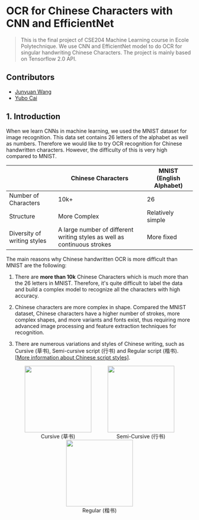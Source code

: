 # OCR for Chinese Characters with CNN and EfficientNet

> This is the final project of CSE204 Machine Learning course in Ecole Polytechnique. We use CNN and EfficientNet model to do OCR for singular handwriting Chinese Characters. The project is mainly based on Tensorflow 2.0 API.

## Contributors

- [Junyuan Wang](https://github.com/frank2002)
- [Yubo Cai](https://github.com/yubocai-poly)

## 1. Introduction

When we learn CNNs in machine learning, we used the MNIST dataset for image recognition. This data set contains 26 letters of the alphabet as well as numbers. Therefore we would like to try OCR recognition for Chinese handwritten characters. However, the difficulty of this is very high compared to MNIST.

|  | Chinese Characters | MNIST (English Alphabet) |
| --- | --- | --- |
| Number of Characters | 10k+ | 26 |
| Structure | More Complex | Relatively simple |
| Diversity of writing styles | A large number of different writing styles as well as continuous strokes | More fixed |

The main reasons why Chinese handwritten OCR is more difficult than MNIST are the following:

1. There are **more than 10k** Chinese Characters which is much more than the 26 letters in MNIST. Therefore, it's quite difficult to label the data and build a complex model to recognize all the characters with high accuracy.

2. Chinese characters are more complex in shape. Compared the MNIST dataset, Chinese characters have a higher number of strokes, more complex shapes, and more variants and fonts exist, thus requiring more advanced image processing and feature extraction techniques for recognition.

3. There are numerous variations and styles of Chinese writing, such as Cursive (草书), Semi-cursive script (行书) and Regular script (楷书). [[More information about Chinese script styles]](https://en.wikipedia.org/wiki/Chinese_script_styles).
 
<div align=center>
  <figure style="display: inline-block; margin: 0 20px;">
    <img src="https://upload.wikimedia.org/wikipedia/commons/7/73/Cur_eg.svg" width="180">
    <figcaption>Cursive (草书)</figcaption>
  </figure>
  <figure style="display: inline-block; margin: 0 20px;">
    <img src="https://upload.wikimedia.org/wikipedia/commons/5/55/Semi-Cur_Eg.svg" width="180">
    <figcaption>Semi-Cursive (行书)</figcaption>
  </figure>
  <figure style="display: inline-block; margin: 0 20px;">
    <img src="https://upload.wikimedia.org/wikipedia/commons/7/7e/Kaishu.png" width="180">
    <figcaption>Regular (楷书)</figcaption>
  </figure>
</div>
